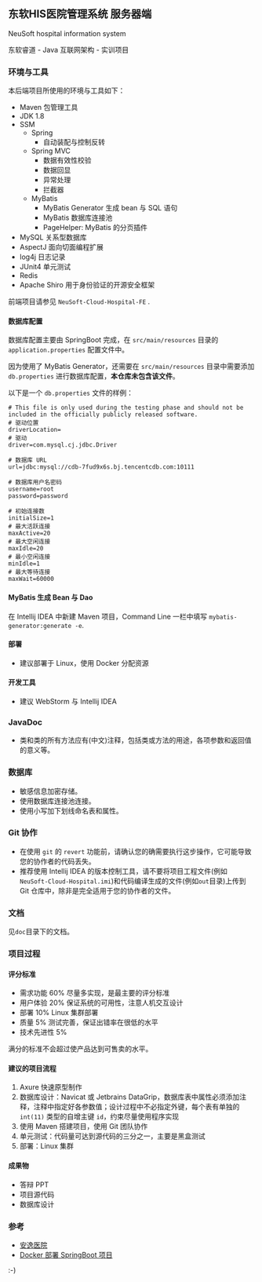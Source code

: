 ## 东软HIS医院管理系统 服务器端

NeuSoft hospital information system

东软睿道 - Java 互联网架构 - 实训项目

### 环境与工具

本后端项目所使用的环境与工具如下：

- Maven 包管理工具
- JDK 1.8
- SSM
    - Spring
        - 自动装配与控制反转
    - Spring MVC
        - 数据有效性校验
        - 数据回显
        - 异常处理
        - 拦截器
    - MyBatis
        - MyBatis Generator 生成 bean 与 SQL 语句
        - MyBatis 数据库连接池
        - PageHelper: MyBatis 的分页插件
- MySQL 关系型数据库
- AspectJ 面向切面编程扩展
- log4j 日志记录
- JUnit4 单元测试
- Redis
- Apache Shiro 用于身份验证的开源安全框架

前端项目请参见 `NeuSoft-Cloud-Hospital-FE` .

#### 数据库配置

数据库配置主要由 SpringBoot 完成，在 `src/main/resources` 目录的 `application.properties` 配置文件中。

因为使用了 MyBatis Generator，还需要在 `src/main/resources` 目录中需要添加 `db.properties` 进行数据库配置，**本仓库未包含该文件**。

以下是一个 `db.properties` 文件的样例：

```
# This file is only used during the testing phase and should not be included in the officially publicly released software.
# 驱动位置
driverLocation=
# 驱动
driver=com.mysql.cj.jdbc.Driver

# 数据库 URL
url=jdbc:mysql://cdb-7fud9x6s.bj.tencentcdb.com:10111

# 数据库用户名密码
username=root
password=password

# 初始连接数
initialSize=1
# 最大活跃连接
maxActive=20
# 最大空闲连接
maxIdle=20
# 最小空闲连接
minIdle=1
# 最大等待连接
maxWait=60000
```

#### MyBatis 生成 Bean 与 Dao

在 Intellij IDEA 中新建 Maven 项目，Command Line 一栏中填写 `mybatis-generator:generate -e`.

#### 部署

- 建议部署于 Linux，使用 Docker 分配资源


#### 开发工具

- 建议 WebStorm 与 Intellij IDEA

### JavaDoc

- 类和类的所有方法应有(中文)注释，包括类或方法的用途，各项参数和返回值的意义等。

### 数据库

- 敏感信息加密存储。
- 使用数据库连接池连接。
- 使用小写加下划线命名表和属性。

### Git 协作

- 在使用 `git` 的 `revert` 功能前，请确认您的确需要执行这步操作，它可能导致您的协作者的代码丢失。
- 推荐使用 Intellij IDEA 的版本控制工具，请不要将项目工程文件(例如 `NeuSoft-Cloud-Hospital.imi`)和代码编译生成的文件(例如`out`目录)上传到 Git 仓库中，除非是完全适用于您的协作者的文件。

### 文档

见`doc`目录下的文档。

### 项目过程

#### 评分标准

- 需求功能 60% 尽量多实现，是最主要的评分标准
- 用户体验 20% 保证系统的可用性，注意人机交互设计
- 部署 10% Linux 集群部署
- 质量 5% 测试完善，保证出错率在很低的水平
- 技术先进性 5%

满分的标准不会超过使产品达到可售卖的水平。

#### 建议的项目流程

1. Axure 快速原型制作
2. 数据库设计：Navicat 或 Jetbrains DataGrip，数据库表中属性必须添加注释，注释中指定好各参数值；设计过程中不必指定外键，每个表有单独的 `int(11)` 类型的自增主键 `id`，约束尽量使用程序实现
3. 使用 Maven 搭建项目，使用 Git 团队协作
4. 单元测试：代码量可达到源代码的三分之一，主要是黑盒测试
5. 部署：Linux 集群

#### 成果物

- 答辩 PPT
- 项目源代码
- 数据库设计

### 参考

- [安逸医院](
https://mingmliang.github.io/his-demo/#/home)
- [Docker 部署 SpringBoot 项目](http://www.ityouknow.com/springboot/2018/03/19/spring-boot-docker.html)

:-) 
